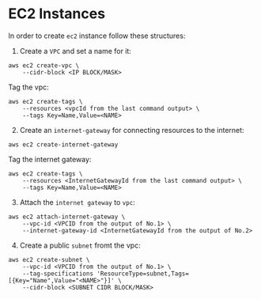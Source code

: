 # EC2 Instances

In order to create `ec2` instance follow these structures:

1. Create a `VPC` and set a name for it:

```
aws ec2 create-vpc \
    --cidr-block <IP BLOCK/MASK>
```

Tag the vpc:

```
aws ec2 create-tags \
    --resources <vpcId from the last command output> \
    --tags Key=Name,Value=<NAME>
```

2. Create an `internet-gateway` for connecting resources to the internet:

```
aws ec2 create-internet-gateway
```

Tag the internet gateway:

```
aws ec2 create-tags \
    --resources <InternetGatewayId from the last command output> \
    --tags Key=Name,Value=<NAME>
```

3. Attach the `internet gateway` to `vpc`:

```
aws ec2 attach-internet-gateway \
    --vpc-id <VPCID from the output of No.1> \
    --internet-gateway-id <InternetGatewayId from the output of No.2>
```

4. Create a public `subnet` fromt the vpc:

```
aws ec2 create-subnet \
    --vpc-id <VPCID from the output of No.1> \
    --tag-specifications 'ResourceType=subnet,Tags=[{Key="Name",Value="<NAME>"}]' \
    --cidr-block <SUBNET CIDR BLOCK/MASK>
```


